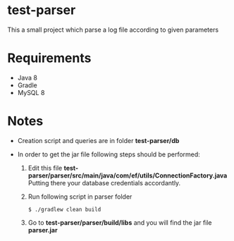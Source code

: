 # test-parser
This a small project which parse a log file according to given parameters

# Requirements
- Java 8
- Gradle
- MySQL 8

# Notes
- Creation script and queries are in folder **test-parser/db**

- In order to get the jar file following steps should be performed:
	
	1. 	Edit this file **test-parser/parser/src/main/java/com/ef/utils/ConnectionFactory.java**
		Putting there your database credentials accordantly.
	
	2.	Run following script in parser folder
		```
		$ ./gradlew clean build
		```
	3. Go to **test-parser/parser/build/libs** and you will find the jar file **parser.jar**
